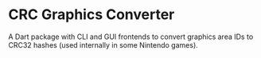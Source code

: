 # CRC Graphics Converter

A Dart package with CLI and GUI frontends to convert graphics area IDs to CRC32 hashes (used internally in some Nintendo games).